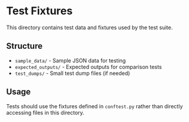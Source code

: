 # Test Fixtures

This directory contains test data and fixtures used by the test suite.

## Structure

- `sample_data/` - Sample JSON data for testing
- `expected_outputs/` - Expected outputs for comparison tests
- `test_dumps/` - Small test dump files (if needed)

## Usage

Tests should use the fixtures defined in `conftest.py` rather than directly accessing files in this directory.
